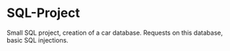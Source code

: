 # SQL-Project
Small SQL project, creation of a car database. Requests on this database, basic SQL injections.
